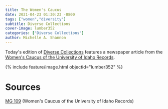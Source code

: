 ```yaml
---
title: The Women's Caucus
date: 2021-04-23 01:30:23 -0800
tags: ["women","diversity"]
subtitle: Diverse Collections
cover-image: lumber352
categories: ["Diverse Collections"]
author: Michelle A. Shannon
---
```


Today's edition of [Diverse Collections](https://harvester.lib.uidaho.edu/series/diversecollections.html) features a newspaper article from the [Women's Caucus of the University of Idaho Records](https://archiveswest.orbiscascade.org/ark:/80444/xv26340). 

{% include feature/image.html objectid="lumber352" %}

# Sources

[MG 109](https://archiveswest.orbiscascade.org/ark:/80444/xv26340) (Women's Caucus of the University of Idaho Records)